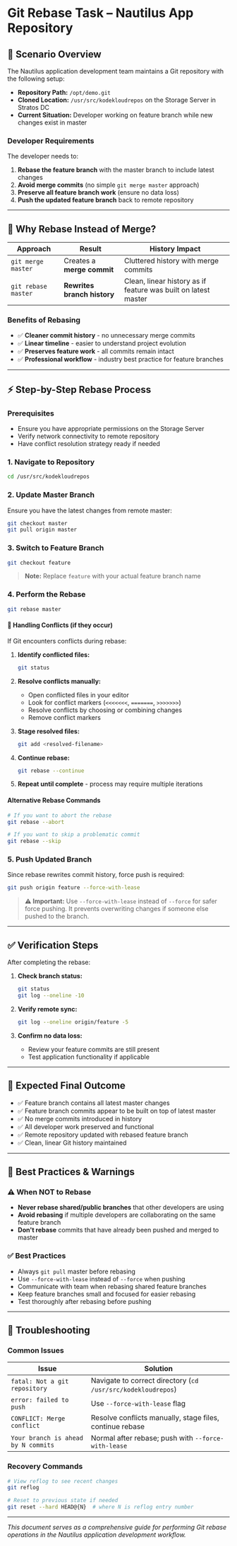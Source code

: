 # Git Rebase Task – Nautilus App Repository

## 📌 Scenario Overview

The Nautilus application development team maintains a Git repository with the following setup:

- **Repository Path:** `/opt/demo.git`
- **Cloned Location:** `/usr/src/kodekloudrepos` on the Storage Server in Stratos DC
- **Current Situation:** Developer working on feature branch while new changes exist in master

### Developer Requirements

The developer needs to:

1. **Rebase the feature branch** with the master branch to include latest changes
2. **Avoid merge commits** (no simple `git merge master` approach)
3. **Preserve all feature branch work** (ensure no data loss)
4. **Push the updated feature branch** back to remote repository

---

## 🎯 Why Rebase Instead of Merge?

| Approach | Result | History Impact |
|----------|--------|----------------|
| `git merge master` | Creates a **merge commit** | Cluttered history with merge commits |
| `git rebase master` | **Rewrites branch history** | Clean, linear history as if feature was built on latest master |

### Benefits of Rebasing
- ✅ **Cleaner commit history** - no unnecessary merge commits
- ✅ **Linear timeline** - easier to understand project evolution
- ✅ **Preserves feature work** - all commits remain intact
- ✅ **Professional workflow** - industry best practice for feature branches

---

## ⚡ Step-by-Step Rebase Process

### Prerequisites
- Ensure you have appropriate permissions on the Storage Server
- Verify network connectivity to remote repository
- Have conflict resolution strategy ready if needed

### 1. Navigate to Repository
```bash
cd /usr/src/kodekloudrepos
```

### 2. Update Master Branch
Ensure you have the latest changes from remote master:
```bash
git checkout master
git pull origin master
```

### 3. Switch to Feature Branch
```bash
git checkout feature
```
> **Note:** Replace `feature` with your actual feature branch name

### 4. Perform the Rebase
```bash
git rebase master
```

#### 🔧 Handling Conflicts (if they occur)
If Git encounters conflicts during rebase:

1. **Identify conflicted files:**
   ```bash
   git status
   ```

2. **Resolve conflicts manually:**
   - Open conflicted files in your editor
   - Look for conflict markers (`<<<<<<<`, `=======`, `>>>>>>>`)
   - Resolve conflicts by choosing or combining changes
   - Remove conflict markers

3. **Stage resolved files:**
   ```bash
   git add <resolved-filename>
   ```

4. **Continue rebase:**
   ```bash
   git rebase --continue
   ```

5. **Repeat until complete** - process may require multiple iterations

#### Alternative Rebase Commands
```bash
# If you want to abort the rebase
git rebase --abort

# If you want to skip a problematic commit
git rebase --skip
```

### 5. Push Updated Branch
Since rebase rewrites commit history, force push is required:

```bash
git push origin feature --force-with-lease
```

> **⚠️ Important:** Use `--force-with-lease` instead of `--force` for safer force pushing. It prevents overwriting changes if someone else pushed to the branch.

---

## ✅ Verification Steps

After completing the rebase:

1. **Check branch status:**
   ```bash
   git status
   git log --oneline -10
   ```

2. **Verify remote sync:**
   ```bash
   git log --oneline origin/feature -5
   ```

3. **Confirm no data loss:**
   - Review your feature commits are still present
   - Test application functionality if applicable

---

## 🎯 Expected Final Outcome

- ✅ Feature branch contains all latest master changes
- ✅ Feature branch commits appear to be built on top of latest master
- ✅ No merge commits introduced in history
- ✅ All developer work preserved and functional
- ✅ Remote repository updated with rebased feature branch
- ✅ Clean, linear Git history maintained

---

## 🚨 Best Practices & Warnings

### ⚠️ When NOT to Rebase
- **Never rebase shared/public branches** that other developers are using
- **Avoid rebasing** if multiple developers are collaborating on the same feature branch
- **Don't rebase** commits that have already been pushed and merged to master

### ✅ Best Practices
- Always `git pull` master before rebasing
- Use `--force-with-lease` instead of `--force` when pushing
- Communicate with team when rebasing shared feature branches
- Keep feature branches small and focused for easier rebasing
- Test thoroughly after rebasing before pushing

---

## 🔧 Troubleshooting

### Common Issues

| Issue | Solution |
|-------|----------|
| `fatal: Not a git repository` | Navigate to correct directory (`cd /usr/src/kodekloudrepos`) |
| `error: failed to push` | Use `--force-with-lease` flag |
| `CONFLICT: Merge conflict` | Resolve conflicts manually, stage files, continue rebase |
| `Your branch is ahead by N commits` | Normal after rebase; push with `--force-with-lease` |

### Recovery Commands
```bash
# View reflog to see recent changes
git reflog

# Reset to previous state if needed
git reset --hard HEAD@{N}  # where N is reflog entry number
```

---

*This document serves as a comprehensive guide for performing Git rebase operations in the Nautilus application development workflow.*